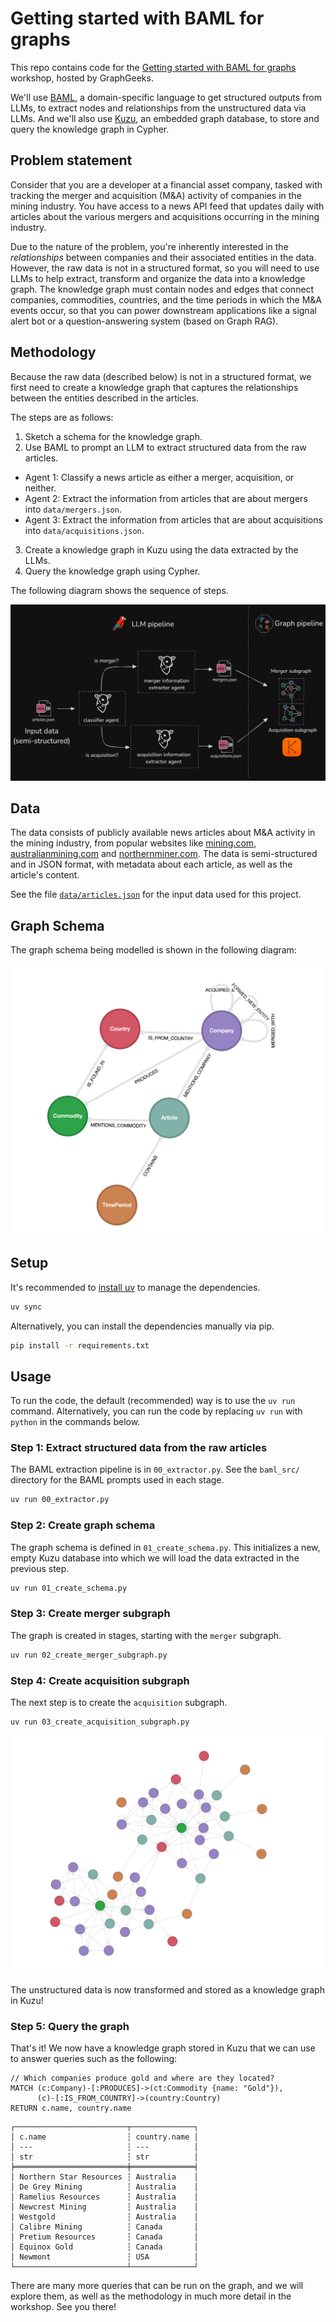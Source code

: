 # Getting started with BAML for graphs

This repo contains code for the [Getting started with BAML for graphs](https://lu.ma/lvzwsan1) workshop,
hosted by GraphGeeks.

We'll use [BAML](https://github.com/boundaryML/baml), a domain-specific language to get structured
outputs from LLMs, to extract nodes and relationships from the unstructured data via LLMs. And we'll
also use [Kuzu](https://github.com/kuzudb/kuzu), an embedded graph database, to store and query the
knowledge graph in Cypher.

## Problem statement

Consider that you are a developer at a financial asset company, tasked with tracking the merger and
acquisition (M&A) activity of companies in the mining industry. You have access to a news API
feed that updates daily with articles about the various mergers and acquisitions occurring in the
mining industry.

Due to the nature of the problem, you're inherently interested in the *relationships* between companies
and their associated entities in the data. However, the raw data is not in a structured format, so
you will need to use LLMs to help extract, transform and organize the data into a knowledge graph.
The knowledge graph must contain nodes and edges that connect companies, commodities, countries, and
the time periods in which the M&A events occur, so that you can power downstream applications like a
signal alert bot or a question-answering system (based on Graph RAG).

## Methodology

Because the raw data (described below) is not in a structured format, we first need to create a
knowledge graph that captures the relationships between the entities described in the articles.

The steps are as follows:

1. Sketch a schema for the knowledge graph.
2. Use BAML to prompt an LLM to extract structured data from the raw articles.
  - Agent 1: Classify a news article as either a merger, acquisition, or neither.
  - Agent 2: Extract the information from articles that are about mergers into `data/mergers.json`.
  - Agent 3: Extract the information from articles that are about acquisitions into `data/acquisitions.json`.
3. Create a knowledge graph in Kuzu using the data extracted by the LLMs.
4. Query the knowledge graph using Cypher.

The following diagram shows the sequence of steps.

![](./assets/baml-pipeline.png)

## Data

The data consists of publicly available news articles about M&A activity in the mining industry, from
popular websites like [mining.com](https://www.mining.com/), [australianmining.com](https://www.australianmining.com.au/) and [northernminer.com](https://www.northernminer.com/). The data is semi-structured and in JSON format,
with metadata about each article, as well as the article's content.

See the file [`data/articles.json`](data/articles.json) for the input data used for this project.

## Graph Schema

The graph schema being modelled is shown in the following diagram:

![Graph Schema](./assets/merger_acquisition_graph_schema.png)

## Setup

It's recommended to [install uv](https://docs.astral.sh/uv/getting-started/installation/) to manage the dependencies.

```bash
uv sync
```
Alternatively, you can install the dependencies manually via pip.

```bash
pip install -r requirements.txt
```

## Usage

To run the code, the default (recommended) way is to use the `uv run` command. Alternatively,
you can run the code by replacing `uv run` with `python` in the commands below.

### Step 1: Extract structured data from the raw articles

The BAML extraction pipeline is in `00_extractor.py`. See the `baml_src/` directory for the
BAML prompts used in each stage.

```bash
uv run 00_extractor.py
```

### Step 2: Create graph schema

The graph schema is defined in `01_create_schema.py`. This initializes a new, empty Kuzu database
into which we will load the data extracted in the previous step.

```bash
uv run 01_create_schema.py
```

### Step 3: Create merger subgraph

The graph is created in stages, starting with the `merger` subgraph.

```bash
uv run 02_create_merger_subgraph.py
```

### Step 4: Create acquisition subgraph

The next step is to create the `acquisition` subgraph.

```bash
uv run 03_create_acquisition_subgraph.py
```

![Merger subgraph](./assets/merger_acquisition_graph.png)

The unstructured data is now transformed and stored as a knowledge graph in Kuzu!

### Step 5: Query the graph

That's it! We now have a knowledge graph stored in Kuzu that we can use to answer queries
such as the following:

```cypher
// Which companies produce gold and where are they located?
MATCH (c:Company)-[:PRODUCES]->(ct:Commodity {name: "Gold"}),
      (c)-[:IS_FROM_COUNTRY]->(country:Country)
RETURN c.name, country.name
```

```
┌─────────────────────────┬──────────────┐
│ c.name                  ┆ country.name │
│ ---                     ┆ ---          │
│ str                     ┆ str          │
╞═════════════════════════╪══════════════╡
│ Northern Star Resources ┆ Australia    │
│ De Grey Mining          ┆ Australia    │
│ Ramelius Resources      ┆ Australia    │
│ Newcrest Mining         ┆ Australia    │
│ Westgold                ┆ Australia    │
│ Calibre Mining          ┆ Canada       │
│ Pretium Resources       ┆ Canada       │
│ Equinox Gold            ┆ Canada       │
│ Newmont                 ┆ USA          │
└─────────────────────────┴──────────────┘
```

There are many more queries that can be run on the graph, and we will explore them, as well as the
methodology in much more detail in the workshop. See you there!